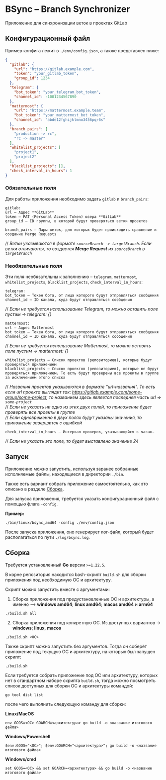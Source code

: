 # BSync – Branch Synchronizer

Приложение для синхронизации веток в проектах GitLab

## Конфигурационный файл
Пример конфига лежит в `./env/config.json`, а также представлен ниже:

```json
{
  "gitlab": {
    "url": "https://gitlab.example.com",
    "token": "your_gitlab_token",
    "group_id": 1234
  },
  "telegram": {
    "bot_token": "your_telegram_bot_token",
    "channel_id": -1001234567890
  },
  "mattermost": {
    "url": "https://mattermost.example.team",
    "bot_token": "your_mattermost_bot_token",
    "channel_id": "abde12fghijklmno3456pqr6s"
  },
  "branch_pairs": [
    "production -> rc",
    "rc -> master"
  ],
  "whitelist_projects": [
    "project1",
    "project2"
  ],
  "blacklist_projects": [],
  "check_interval_in_hours": 1
}
```

### Обязательные поля
Для работы приложения необходимо задать `gitlab` и `branch_pairs`:

```
gitlab:
url – Адрес **GitLab**
token – PAT (Personal Access Token) юзера **GitLab**
group_id – ID группы, в которой будут проверяться ветки проектов
```

```
branch_pairs – Пары веток, для которых будет происходить сравнение и создание Merge Requests
```
// _Ветки указываются в формате `sourceBranch -> targetBranch`.
Если ветки отличаются, то создастся **Merge Request** из `sourceBranch` в `targetBranch`_

### Необязательные поля
Эти поля необязательны к заполнению – `telegram`, `mattermost`, `whitelist_projects`, `blacklist_projects`, `check_interval_in_hours`:
```
telegram:
bot_token – Токен бота, от лица которого будут отправляться сообщения
channel_id – ID канала, куда будут отправляться сообщения
```
// _Если не требуется использование Telegram, то можно оставить поле пустим -> telegram: {}_

```
mattermost:
url – Адрес Mattermost
bot_token – Токен бота, от лица которого будут отправляться сообщения
channel_id – ID канала, куда будут отправляться сообщения
```
// _Если не требуется использование Mattermost, то можно оставить поле пустим -> mattermost: {}_


```
whitelist_projects – Список проектов (репозиториев), которые будут проверяться приложением
blacklist_projects – Список проектов (репозиториев), которые не будут проверяться приложением. То есть будут проверены все проекты в группе за исключением этого списка
```
// _Названия проектов указываются в формате "url-названия". 
То есть если url проекта выглядит так: https://gitlab.example.com/some-group/some-project, 
то названием здесь является последняя часть url => `some-project`_  
// _Если не указать ни одно из этих двух полей, то приложение будет проверять все проекты в группе_  
// _Если одновременно в двух полях будут указаны значения, то приложение завершится с ошибкой_


```
check_interval_in_hours – Интервал проверок, указывающийся в часах.
```
// _Если не указать это поле, то будет выставлено значение 24_

## Запуск
Приложение можно запустить, используя заранее собранные исполняемые файлы, находящиеся в директории `./bin`.

Также есть вариант собрать приложение самостоятельно, как это описано в разделе [Сборка](#сборка).

Для запуска приложения, требуется указать конфигурационный файл с помощью флага `-config`.  

**Пример:**
```shell
./bin/linux/bsync_amd64 -config ./env/config.json
```

После запуска приложения, оно генерирует лог-файл, который будет располагаться по пути `./log/bsync.log`.

## Сборка
Требуется установленный **Go** версии `>=1.22.5`.

В корне репозитория находится bash-скрипт `build.sh` для сборки приложения под необходимую ОС и архитектуру.

Скрипт можно запустить вместе с аргументами:
1) Сборка приложения под предустановленные ОС и архитектуры, а именно –> **windows amd64**; **linux amd64**;
   **macos amd64** и **arm64**
```shell
./build.sh all
```

2) Сборка приложения под конкретную ОС. Из доступных вариантов -> **windows**; **linux**, **macos**
```shell
./build.sh <ОС>
```

Также скрипт можно запустить без аргументов. Тогда он соберёт приложение под текущую ОС и архитектуру,
на которых был запущен скрипт:
```shell
./build.sh
```

Если требуется собрать приложение под ОС или архитектуру, которых нет в стандартном наборе скрипта `build.sh`,
тогда можно посмотреть список доступных для сборки ОС и архитектуры командой:
```shell
go tool dist list
```
после чего выполнить следующую команду для сборки:

**Linux/MacOS**
```shell
env GOOS=<ОС> GOARCH=<архитектура> go build -o <название итогового файла>
```

**Windows/Powershell**
```shell
$env:GOOS="<ОС>"; $env:GOARCH="<архитектура>"; go build -o <название итогового файла>
```

**Windows/cmd**
```shell
set GOOS=<ОС> && set GOARCH=<архитектура> && go build -o <название итогового файла>
```